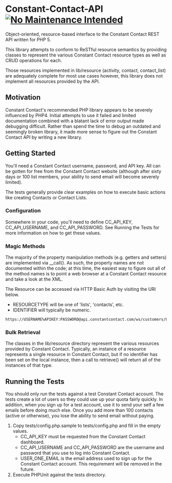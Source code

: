 Constant-Contact-API [![No Maintenance Intended](http://unmaintained.tech/badge.svg)](http://unmaintained.tech/)
================================================================================================================

Object-oriented, resource-based interface to the Constant Contact REST API written for PHP 5.

This library attempts to conform to ReSTful resource semantics by providing classes to represent the various Constant Contact resource types as well as CRUD operations for each.

Those resources implemented in lib/resource (activity, contact, contact_list) are adequately complete for most use cases however, this library does not implement all resources provided by the API.

Motivation
----------
Constant Contact's recommended PHP library appears to be severely influenced by PHP4. Initial attempts to use it failed and limited documentation combined with a blatant lack of error output made debugging difficult. Rather than spend the time to debug an outdated and seemingly broken library, it made more sense to figure out the Constant Contact API by writing a new library.

Getting Started
---------------

You'll need a Constant Contact username, password, and API key. All can be gotten for free from the Constant Contact website (although after sixty days or 100 list members, your ability to send email will become severely limited).

The tests generally provide clear examples on how to execute basic actions like creating Contacts or Contact Lists.

### Configuration
Somewhere in your code, you'll need to define CC_API_KEY, CC_API_USERNAME, and CC_API_PASSWORD. See Running the Tests for more information on how to get these values.

### Magic Methods
The majority of the property manipulation methods (e.g. getters and setters) are implemented via __call(). As such, the property names are not documented within the code; at this time, the easiest way to figure out all of the method names is to point a web browser at a Constant Contact resource and take a look at the XML.

The Resource can be accessed via HTTP Basic Auth by visiting the URI below.
- RESOURCETYPE will be one of 'lists', 'contacts', etc.
- IDENTIFIER will typically be numeric.

```
https://USERNAME%APIKEY:PASSWORD@api.constantcontact.com/ws/customers/USERNAME/RESOURCETYPE/IDENTIFIER
```

### Bulk Retrieval
The classes in the lib/resource directory represent the various resources provided by Constant Contact. Typically, an instance of a resource represents a single resource in Constant Contact, but if no identifier has been set on the local instance, then a call to retrieve() will return all of the instances of that type.

Running the Tests
-----------------

You should only run the tests against a test Constant Contact account. The tests create a lot of users so they could use up your quota fairly quickly. In addition, when you sign up for a test account, use it to send your self a few emails before doing much else. Once you add more than 100 contacts (active or otherwise), you lose the ability to send email without paying.

1. Copy tests/config.php.sample to tests/config.php and fill in the empty values.
	- CC_API_KEY must be requested from the Constant Contact dashboard.
	- CC_API_USERNAME and CC_API_PASSWORD are the username and password that you use to log into Constant Contact.
	- USER_ONE_EMAIL is the email address used to sign up for the Constant Contact account.  This requirement will be removed in the future.
2. Execute PHPUnit against the tests directory.
